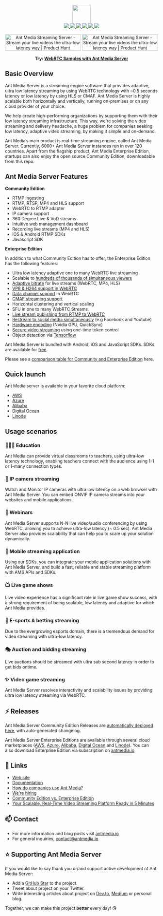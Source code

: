 <div align='center'>
   <img src="https://user-images.githubusercontent.com/54481799/95862105-16cb0e00-0d6b-11eb-9087-88888889825d.png" height="60">
</div>

<div align='center'>
   <a href="https://maven-badges.herokuapp.com/maven-central/io.antmedia/ant-media-server">
    <img src="https://maven-badges.herokuapp.com/maven-central/io.antmedia/ant-media-server/badge.svg"/>
   </a>
   <a href="https://sonarcloud.io/dashboard?id=io.antmedia%3Aant-media-server">
    <img src="https://sonarcloud.io/api/project_badges/measure?project=io.antmedia%3Aant-media-server&metric=alert_status"/>
   </a>
   <a href="https://in.linkedin.com/company/antmedia">
    <img src="https://img.shields.io/badge/LinkedIn-0077B5?style=social"/>
   </a>
   <a href="https://twitter.com/antmedia_io">
    <img src="https://img.shields.io/twitter/follow/antmedia_io?style=social"/>
   </a>
   <a href="https://travis-ci.org/ant-media/Ant-Media-Server">
    <img src="https://travis-ci.org/ant-media/Ant-Media-Server.svg?branch=master"/>
   </a>
   <a href="https://github.com/ant-media/Ant-Media-Server/blob/master/COMMUNITY_EDITION_LICENSE">
    <img src="https://img.shields.io/badge/license-Apache-blue"/>
   </a>
</div>

<div align="center">
<br />
<a href="https://www.producthunt.com/posts/ant-media-streaming-server?utm_source=badge-featured&utm_medium=badge&utm_souce=badge-ant&#0045;media&#0045;streaming&#0045;server" target="_blank"><img src="https://api.producthunt.com/widgets/embed-image/v1/top-post-badge.svg?post_id=334960&theme=light&period=daily" alt="Ant&#0032;Media&#0032;Streaming&#0032;Server - Stream&#0032;your&#0032;live&#0032;videos&#0032;the&#0032;ultra&#0045;low&#0032;latency&#0032;way | Product Hunt" style="width: 250px; height: 54px;" width="160" height="26" /></a> <a href="https://www.producthunt.com/posts/ant-media-streaming-server?utm_source=badge-featured&utm_medium=badge&utm_souce=badge-ant&#0045;media&#0045;streaming&#0045;server" target="_blank"><img src="https://api.producthunt.com/widgets/embed-image/v1/top-post-topic-badge.svg?post_id=365190&theme=light&period=monthly&topic_id=267" alt="Ant&#0032;Media&#0032;Streaming&#0032;Server - Stream&#0032;your&#0032;live&#0032;videos&#0032;the&#0032;ultra&#0045;low&#0032;latency&#0032;way | Product Hunt" style="width: 250px; height: 54px;" width="160" height="26" /></a> <br />

<strong>Try: <a href="https://antmedia.io/webrtc-samples?utm_source=github&utm_medium=readme&utm_campaign=ams">WebRTC Samples with Ant Media Server</a></strong>
</div>


## Basic Overview

Ant Media Server is a streaming engine software that provides adaptive, ultra low latency streaming by using WebRTC technology with ~0.5 seconds latency or low latency by using HLS or CMAF. Ant Media Server is highly scalable both horizontally and vertically, running on-premises or on any cloud provider of your choice.

We help create high-performing organizations by supporting them with their low latency streaming infrastructure. This way, we're solving the video streaming and delivery headache, a huge problem for companies seeking low latency, adaptive video streaming, by making it simple and on-demand.

Ant Media’s main product is real-time streaming engine, called Ant Media Server. Currently, 6000+ Ant Media Server instances run in over 120 countries. Apart from the flagship product, Ant Media Enterprise Edition, startups can also enjoy the open source Community Edition, downloadable from this repo. 

## Ant Media Server Features

**Community Edition**

 * RTMP ingesting
 * RTMP, RTSP, MP4 and HLS support	
 * WebRTC to RTMP adapter
 * IP camera support
 * 360 Degree Live & VoD streams
 * Intuitive web management dashboard
 * Recording live streams (MP4 and HLS)
 * iOS & Android RTMP SDKs
 * Javascript SDK

**Enterprise Edition**

In addition to what Community Edition has to offer, the Enterprise Edition has the following features: 

 * Ultra low latency adaptive one to many WebRTC live streaming 
 * Scalable to [hundreds of thousands of simultaneous viewers](https://antmedia.io/ultimate-guide-for-webrtc-hero-with-ant-media-server/)
 * [Adaptive bitrate](https://antmedia.io/adaptive-bitrate-streaming/) for live streams (WebRTC, MP4, HLS)
 * [VP8 & H264 support in WebRTC](https://antmedia.io/webrtc-vp8-data-channel-and-4k-60fps-support/)
 * [Data channel support](https://antmedia.io/exchange-data-easily-using-webrtc-data-channels/) in WebRTC
 * [CMAF streaming support](https://antmedia.io/cmaf-streaming/)
 * Horizontal clustering and vertical scaling 
 * SFU in one to many WebRTC Streams
 * [Live stream publishing from RTMP to WebRTC](https://antmedia.io/start-your-live-video-stream-with-webrtc-and-make-it-available-to-watch-with-dash-and-hls/)
 * [Restream to social media simultaneously](https://antmedia.io/how-to-publish-live-stream-in-social-media/) (e.g Facebook and Youtube)
 * [Hardware encoding](https://antmedia.io/unknown-5-webrtc-stream-features/) (Nvidia GPU, QuickSync)
 * [Secure video streaming](https://antmedia.io/secure-video-streaming/) using one-time token control
 * Object detection via [Tensorflow](https://antmedia.io/object-detection-with-tensorflow/)
 
Ant Media Server is bundled with Android, iOS and JavaScript SDKs. SDKs are available for [free](https://antmedia.io/free-webrtc-android-ios-sdk/).

Please see a [comparison table for Community and Enterprise Edition](https://github.com/ant-media/Ant-Media-Server/wiki#community-edition--enterprise-edition) here.

## Quick launch

Ant Media server is available in your favorite cloud platform:

* [AWS](https://aws.amazon.com/marketplace/pp/prodview-464ritgzkzod6?sr=0-1&ref_=beagle&applicationId=AWSMPContessa)
* [Azure](https://azuremarketplace.microsoft.com/en-us/marketplace/apps?search=Ant%20Media%20Server&page=1)
* [Alibaba](https://marketplace.alibabacloud.com/products/56712002/Ant_Media_Server_Enterprise_2_2_1-sgcmjj00025347.html)
* [Digital Ocean](https://marketplace.digitalocean.com/apps/antmedia-server-enterprise-edition-3) 
* [Linode](https://www.linode.com/marketplace/apps/ant-media/ant-media-community-edition/)

 
## Usage scenarios
### 👨🏽‍💻 Education
Ant Media can provide virtual classrooms to teachers, using ultra-low latency technology, enabling teachers connect with the audience using 1-1 or 1-many connection types.

### 🤖 IP camera streaming
Watch and Monitor IP cameras with ultra low latency on a web browser with Ant Media Server. You can embed ONVIF IP camera streams into your websites and mobile applications.

### 🙇 Webinars
Ant Media Server supports N-N live video/audio conferencing by using WebRTC, allowing you to achieve ultra-low latency (~ 0.5 sec). Ant Media Server also provides scalability that can help you to scale up your solution dynamically.

### 👾 Mobile streaming application
Using our SDKs, you can integrate your mobile application solutions with Ant Media Server, and build a fast, reliable and stable streaming platform with AMS APIs and SDKs.

### 📺 Live game shows
Live video experience has a significant role in live game show success, with a strong requirement of being scalable, low latency and adaptive for which Ant Media provides.

### 🎯 E-sports & betting streaming
Due to the evergrowing esports domain, there is a tremendous demand for video streaming with ultra-low latency.

### 🎭 Auction and bidding streaming
Live auctions should be streamed with ultra sub second latency in order to get bids ontime.

### ✨ Video game streaming
Ant Media Server resolves interactivity and scalability issues by providing ultra low latency streaming via WebRTC.


## ⚡ Releases

Ant Media Server Community Edition Releases are [automatically deployed here](https://github.com/ant-media/Ant-Media-Server/releases), with auto-generated changelog. 

Ant Media Server Enterprise Editions are available through several cloud marketplaces ([AWS](https://aws.amazon.com/marketplace/pp/prodview-464ritgzkzod6?sr=0-1&ref_=beagle&applicationId=AWSMPContessa), [Azure](https://azuremarketplace.microsoft.com/en-us/marketplace/apps?search=Ant%20Media%20Server&page=1), [Alibaba](https://marketplace.alibabacloud.com/products/56712002/Ant_Media_Server_Enterprise_2_2_1-sgcmjj00025347.html), [Digital Ocean](https://marketplace.digitalocean.com/apps/antmedia-server-enterprise-edition-3) and [Linode](https://www.linode.com/marketplace/apps/ant-media/ant-media-community-edition/)). You can also download Enterprise Edition via subscription on [antmedia.io](https://antmedia.io)

## 🌱 Links

* [Web site](https://antmedia.io)
* [Documentation](https://github.com/ant-media/Ant-Media-Server/wiki)
* [How do companies use Ant Media?](https://antmedia.io/case-studies/)
* [We're hiring](https://angel.co/company/ant-media-1)
* [Community Edition vs. Enterprise Edition](https://github.com/ant-media/Ant-Media-Server/wiki#community-edition--enterprise-edition) 
* [Your Scalable, Real-Time Video Streaming Platform Ready in 5 Minutes](https://www.youtube.com/watch?v=y7bP0u0jQRQ)
 
## 📫 Contact

* For more information and blog posts visit [antmedia.io](https://antmedia.io/blog/)
* For general inquiries, [contact@antmedia.io](mailto:contact@antmedia.io)

## ⭐️ Supporting Ant Media Server

If you would like to say thank you or/and support active development of Ant Media Server: 

* Add a [GitHub Star](https://github.com/ant-media/Ant-Media-Server/) to the project.
* Tweet about project on your Twitter.
* Write interesting articles about project on [Dev.to](https://dev.to/), [Medium](https://medium.com/) or personal blog.

Together, we can make this project **better** every day! 😘

